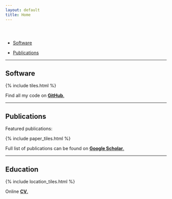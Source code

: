 ```yaml
---
layout: default
title: Home
---
```


<header>

</header>

<section>
<div class="row">
<div class="6u 12u$(medium)">
<ul class="actions vertical">
<!-- <li><a href="#" class="button special fit">About me</a></li> -->
<li><a href="#code_anchor" class="button fit">Software</a></li>
</ul>
</div>
<div class="6u 12u$(medium)">
<ul class="actions vertical">
<!-- <li><a href="#" class="button special fit">CV </a></li> -->
<li><a href="#pub_anchor" class="button fit">Publications</a></li>
</ul>
</div>
</div>
</section>

<hr>
<h2 id="code_anchor">Software</h2>
{% include tiles.html %}
<br>

<p> Find all my code on <a href="https://github.com/aineniamh"><strong>GitHub</strong>.</a></p>

<hr>

<h2 id="pub_anchor"> Publications</h2>
<p>Featured publications:</p>
{% include paper_tiles.html %}
<br>

<p> Full list of publications can be found on <a href="https://scholar.google.com/citations?user=IOY1T30AAAAJ&hl=en"><strong>Google Scholar</strong>.</a></p>
<hr>

<h2>Education</h2>
{% include location_tiles.html %}

<p> Online <a href="{{ site.baseurl }}/cv.html"><strong>CV</strong>.</a></p>
